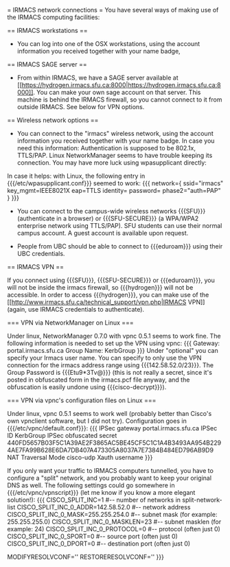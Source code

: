 = IRMACS network connections =
You have several ways of making use of the IRMACS computing facilities:

== IRMACS workstations ==

 * You can log into one of the OSX workstations, using the account information you received together with your name badge,

== IRMACS SAGE server ==

 * From within IRMACS, we have a SAGE server available at [[https://hydrogen.irmacs.sfu.ca:8000|https://hydrogen.irmacs.sfu.ca:8000]]. You can make your own sage account on that server. This machine is behind the IRMACS firewall, so you cannot connect to it from outside IRMACS. See below for VPN options.

== Wireless network options ==

 * You can connect to the "irmacs" wireless network, using the account information you received together with your name badge. In case you need this information: Authentication is supposed to be 802.1x, TTLS/PAP. Linux NetworkManager seems to have trouble keeping its connection. You may have more luck using wpasupplicant directly:

In case it helps: with Linux, the following entry in {{{/etc/wpasupplicant.conf}}} seemed to work:
{{{
network={
        ssid="irmacs"
        key_mgmt=IEEE8021X
        eap=TTLS
        identity=<your IRMACS login>
        password=<your IRMACS password>
        phase2="auth=PAP"
}
}}}

 * You can connect to the campus-wide wireless networks {{{SFU}}} (authenticate in a browser) or {{{SFU-SECURE}}} (a WPA/WPA2 enterprise network using TTLS/PAP). SFU students can use their normal campus account. A guest account is available upon request.

 * People from UBC should be able to connect to {{{eduroam}}} using their UBC credentials.

== IRMACS VPN ==

If you connect using {{{SFU}}}, {{{SFU-SECURE}}} or {{{eduroam}}}, you will not be inside the irmacs firewall, so {{{hydrogen}}} will not be accessible. In order to access {{{hydrogen}}}, you can make use of the [[http://www.irmacs.sfu.ca/technical_support/vpn.php|IRMACS VPN]] (again, use IRMACS credentials to authenticate).

=== VPN via NetworkManager on Linux ===

Under linux, NetworkManager 0.7.0 with vpnc 0.5.1 seems to work fine. The following information is needed to set up the VPN using vpnc:
{{{
Gateway: portal.irmacs.sfu.ca
Group Name: KerbGroup
}}}
Under "optional" you can specify your Irmacs user name. You can specify to only use the VPN connection for the irmacs address range using {{{142.58.52.0/23}}}. The Group Password is {{{Etu9*3Tv@}}} (this is not really a secret, since it's posted in obfuscated form in the irmacs.pcf file anyway, and the obfuscation is easily undone using {{{cisco-decrypt}}}).

=== VPN via vpnc's configuration files on Linux ===

Under linux, vpnc 0.5.1 seems to work well (probably better than Cisco's own vpnclient software, but I did not try). Configuration goes in {{{/etc/vpnc/default.conf}}}:
{{{
IPSec gateway portal.irmacs.sfu.ca
IPSec ID KerbGroup
IPSec obfuscated secret 440FD5657B03F5C1A39AE2F3865AC5BE45CF5C1C1A4B3493AA954B2294AE7FA99B628E6DA7DB407A473305A8037A7E7384B484ED796AB9D9
NAT Traversal Mode cisco-udp
Xauth username <IRMACS user name>
}}}

If you only want your traffic to IRMACS computers tunnelled, you have to configure a "split" network, and you probably want to keep your original DNS as well. The following settings could go somewhere in {{{/etc/vpnc/vpnscript}}} (let me know if you know a more elegant solution!):
{{{
CISCO_SPLIT_INC=1                    #-- number of networks in split-network-list
CISCO_SPLIT_INC_0_ADDR=142.58.52.0   #-- network address
CISCO_SPLIT_INC_0_MASK=255.255.254.0 #-- subnet mask (for example: 255.255.255.0)
CISCO_SPLIT_INC_0_MASKLEN=23         #-- subnet masklen (for example: 24)
CISCO_SPLIT_INC_0_PROTOCOL=0         #-- protocol (often just 0)
CISCO_SPLIT_INC_0_SPORT=0            #-- source port (often just 0)
CISCO_SPLIT_INC_0_DPORT=0            #-- destination port (often just 0)

MODIFYRESOLVCONF=''
RESTORERESOLVCONF=''
}}}
